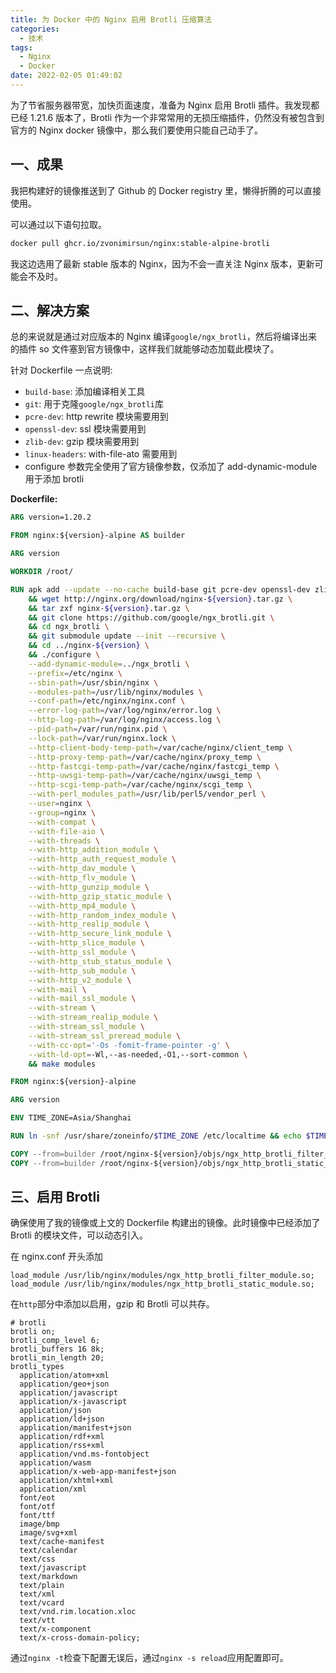 ```yaml
---
title: 为 Docker 中的 Nginx 启用 Brotli 压缩算法
categories:
  - 技术
tags:
  - Nginx
  - Docker
date: 2022-02-05 01:49:02
---
```


为了节省服务器带宽，加快页面速度，准备为 Nginx 启用 Brotli 插件。我发现都已经 1.21.6 版本了，Brotli 作为一个非常常用的无损压缩插件，仍然没有被包含到官方的 Nginx docker 镜像中，那么我们要使用只能自己动手了。

<!--more-->

## 一、成果

我把构建好的镜像推送到了 Github 的 Docker registry 里，懒得折腾的可以直接使用。

可以通过以下语句拉取。

```bash
docker pull ghcr.io/zvonimirsun/nginx:stable-alpine-brotli
```

我这边选用了最新 stable 版本的 Nginx，因为不会一直关注 Nginx 版本，更新可能会不及时。

## 二、解决方案

总的来说就是通过对应版本的 Nginx 编译`google/ngx_brotli`，然后将编译出来的插件 so 文件塞到官方镜像中，这样我们就能够动态加载此模块了。

针对 Dockerfile 一点说明:

- `build-base`: 添加编译相关工具
- `git`: 用于克隆`google/ngx_brotli`库
- `pcre-dev`: http rewrite 模块需要用到
- `openssl-dev`: ssl 模块需要用到
- `zlib-dev`: gzip 模块需要用到
- `linux-headers`: with-file-ato 需要用到
- configure 参数完全使用了官方镜像参数，仅添加了 add-dynamic-module 用于添加 brotli

**Dockerfile:**

```Dockerfile
ARG version=1.20.2

FROM nginx:${version}-alpine AS builder

ARG version

WORKDIR /root/

RUN apk add --update --no-cache build-base git pcre-dev openssl-dev zlib-dev linux-headers \
    && wget http://nginx.org/download/nginx-${version}.tar.gz \
    && tar zxf nginx-${version}.tar.gz \
    && git clone https://github.com/google/ngx_brotli.git \
    && cd ngx_brotli \
    && git submodule update --init --recursive \
    && cd ../nginx-${version} \
    && ./configure \
    --add-dynamic-module=../ngx_brotli \
    --prefix=/etc/nginx \
    --sbin-path=/usr/sbin/nginx \
    --modules-path=/usr/lib/nginx/modules \
    --conf-path=/etc/nginx/nginx.conf \
    --error-log-path=/var/log/nginx/error.log \
    --http-log-path=/var/log/nginx/access.log \
    --pid-path=/var/run/nginx.pid \
    --lock-path=/var/run/nginx.lock \
    --http-client-body-temp-path=/var/cache/nginx/client_temp \
    --http-proxy-temp-path=/var/cache/nginx/proxy_temp \
    --http-fastcgi-temp-path=/var/cache/nginx/fastcgi_temp \
    --http-uwsgi-temp-path=/var/cache/nginx/uwsgi_temp \
    --http-scgi-temp-path=/var/cache/nginx/scgi_temp \
    --with-perl_modules_path=/usr/lib/perl5/vendor_perl \
    --user=nginx \
    --group=nginx \
    --with-compat \
    --with-file-aio \
    --with-threads \
    --with-http_addition_module \
    --with-http_auth_request_module \
    --with-http_dav_module \
    --with-http_flv_module \
    --with-http_gunzip_module \
    --with-http_gzip_static_module \
    --with-http_mp4_module \
    --with-http_random_index_module \
    --with-http_realip_module \
    --with-http_secure_link_module \
    --with-http_slice_module \
    --with-http_ssl_module \
    --with-http_stub_status_module \
    --with-http_sub_module \
    --with-http_v2_module \
    --with-mail \
    --with-mail_ssl_module \
    --with-stream \
    --with-stream_realip_module \
    --with-stream_ssl_module \
    --with-stream_ssl_preread_module \
    --with-cc-opt='-Os -fomit-frame-pointer -g' \
    --with-ld-opt=-Wl,--as-needed,-O1,--sort-common \
    && make modules

FROM nginx:${version}-alpine

ARG version

ENV TIME_ZONE=Asia/Shanghai

RUN ln -snf /usr/share/zoneinfo/$TIME_ZONE /etc/localtime && echo $TIME_ZONE > /etc/timezone

COPY --from=builder /root/nginx-${version}/objs/ngx_http_brotli_filter_module.so /usr/lib/nginx/modules/
COPY --from=builder /root/nginx-${version}/objs/ngx_http_brotli_static_module.so /usr/lib/nginx/modules/
```

## 三、启用 Brotli

确保使用了我的镜像或上文的 Dockerfile 构建出的镜像。此时镜像中已经添加了 Brotli 的模块文件，可以动态引入。

在 nginx.conf 开头添加

```nginx
load_module /usr/lib/nginx/modules/ngx_http_brotli_filter_module.so;
load_module /usr/lib/nginx/modules/ngx_http_brotli_static_module.so;
```

在`http`部分中添加以启用，gzip 和 Brotli 可以共存。

```nginx
# brotli
brotli on;
brotli_comp_level 6;
brotli_buffers 16 8k;
brotli_min_length 20;
brotli_types
  application/atom+xml
  application/geo+json
  application/javascript
  application/x-javascript
  application/json
  application/ld+json
  application/manifest+json
  application/rdf+xml
  application/rss+xml
  application/vnd.ms-fontobject
  application/wasm
  application/x-web-app-manifest+json
  application/xhtml+xml
  application/xml
  font/eot
  font/otf
  font/ttf
  image/bmp
  image/svg+xml
  text/cache-manifest
  text/calendar
  text/css
  text/javascript
  text/markdown
  text/plain
  text/xml
  text/vcard
  text/vnd.rim.location.xloc
  text/vtt
  text/x-component
  text/x-cross-domain-policy;
```

通过`nginx -t`检查下配置无误后，通过`nginx -s reload`应用配置即可。
